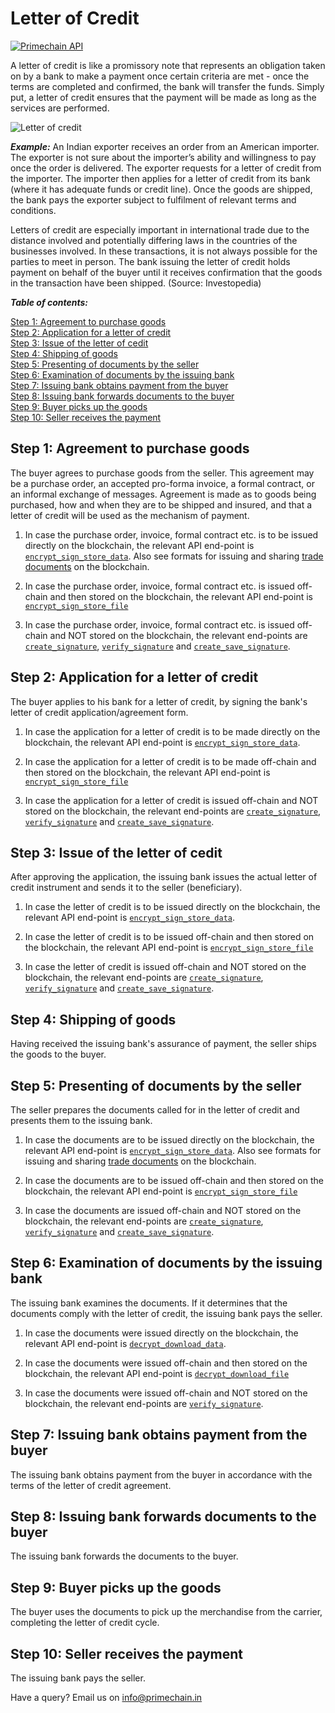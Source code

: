 # Letter of Credit

[![Primechain API](https://img.shields.io/badge/Built%20by-Primechain-blue.svg)](http://www.primechaintech.com/)

A letter of credit is like a promissory note that represents an obligation taken on by a bank to make a payment once certain criteria are met - once the terms are completed and confirmed, the bank will transfer the funds. Simply put, a letter of credit ensures that the payment will be made as long as the services are performed.

![Letter of credit](http://www.primechaintech.com/img/api_documentation/trade-chain.jpg)

***Example:*** An Indian exporter receives an order from an American importer. The exporter is not sure about the importer’s ability and willingness to pay once the order is delivered. The exporter requests for a letter of credit from the importer. The importer then applies for a letter of credit from its bank (where it has adequate funds or credit line). Once the goods are shipped, the bank pays the exporter subject to fulfilment of relevant terms and conditions. 

Letters of credit are especially important in international trade due to the distance involved and potentially differing laws in the countries of the businesses involved. In these transactions, it is not always possible for the parties to meet in person. The bank issuing the letter of credit holds payment on behalf of the buyer until it receives confirmation that the goods in the transaction have been shipped. (Source: Investopedia)

***Table of contents:***   

[Step 1: Agreement to purchase goods](#step-1-agreement-to-purchase-goods)   
[Step 2: Application for a letter of credit](#step-2-application-for-a-letter-of-credit)   
[Step 3: Issue of the letter of cedit](#step-3-issue-of-the-letter-of-cedit)   
[Step 4: Shipping of goods](#step-4-shipping-of-goods)   
[Step 5: Presenting of documents by the seller](#step-5-presenting-of-documents-by-the-seller)   
[Step 6: Examination of documents by the issuing bank](#step-6-examination-of-documents-by-the-issuing-bank)   
[Step 7: Issuing bank obtains payment from the buyer](#step-7-issuing-bank-obtains-payment-from-the-buyer)   
[Step 8: Issuing bank forwards documents to the buyer](#step-8-issuing-bank-forwards-documents-to-the-buyer)   
[Step 9: Buyer picks up the goods](#step-9-buyer-picks-up-the-goods)   
[Step 10: Seller receives the payment](#step-10-seller-receives-the-payment)

## Step 1: Agreement to purchase goods
The buyer agrees to purchase goods from the seller. This agreement may be a purchase order, an accepted pro-forma invoice, a formal contract, or an informal exchange of messages. Agreement is made as to goods being purchased, how and when they are to be shipped and insured, and that a letter of credit will be used as the mechanism of payment.

1. In case the purchase order, invoice, formal contract etc. is to be issued directly on the blockchain, the relevant API end-point is [`encrypt_sign_store_data`](https://github.com/Primechain/primechain-api-docs/blob/master/docs/Encrypted%20data%20storage.MD#2-sign-encrypt-and-store-data-in-the-blockchain). Also see formats for issuing and sharing [trade documents](https://github.com/Primechain/primechain-api-docs/blob/master/docs/usecases/trade_documents.md) on the blockchain.

2. In case the purchase order, invoice, formal contract etc. is issued off-chain and then stored on the blockchain, the relevant API end-point is [`encrypt_sign_store_file`](https://github.com/Primechain/primechain-api-docs/blob/master/docs/Encrypted%20data%20storage.MD#4-sign-encrypt-and-store-a-file-in-the-blockchain) 

3. In case the purchase order, invoice, formal contract etc. is issued off-chain and NOT stored on the blockchain, the relevant end-points are [`create_signature`](https://github.com/Primechain/primechain-api-docs/blob/master/docs/Digital%20signatures.MD#1-signing-data), [`verify_signature`](https://github.com/Primechain/primechain-api-docs/blob/master/docs/Digital%20signatures.MD#2-verifying-a-digital-signature) and [`create_save_signature`](https://github.com/Primechain/primechain-api-docs/blob/master/docs/Digital%20signatures.MD#3-sign-and-store-signature-in-great).

## Step 2: Application for a letter of credit
The buyer applies to his bank for a letter of credit, by signing the bank's letter of credit application/agreement form.

1. In case the application for a letter of credit is to be made directly on the blockchain, the relevant API end-point is [`encrypt_sign_store_data`](https://github.com/Primechain/primechain-api-docs/blob/master/docs/Encrypted%20data%20storage.MD#2-sign-encrypt-and-store-data-in-the-blockchain).

2. In case the application for a letter of credit is to be made off-chain and then stored on the blockchain, the relevant API end-point is [`encrypt_sign_store_file`](https://github.com/Primechain/primechain-api-docs/blob/master/docs/Encrypted%20data%20storage.MD#4-sign-encrypt-and-store-a-file-in-the-blockchain)   

3. In case the application for a letter of credit is issued off-chain and NOT stored on the blockchain, the relevant end-points are [`create_signature`](https://github.com/Primechain/primechain-api-docs/blob/master/docs/Digital%20signatures.MD#1-signing-data), [`verify_signature`](https://github.com/Primechain/primechain-api-docs/blob/master/docs/Digital%20signatures.MD#2-verifying-a-digital-signature) and [`create_save_signature`](https://github.com/Primechain/primechain-api-docs/blob/master/docs/Digital%20signatures.MD#3-sign-and-store-signature-in-great).

## Step 3: Issue of the letter of cedit
After approving the application, the issuing bank issues the actual letter of credit instrument and sends it to the seller (beneficiary).

1. In case the letter of credit is to be issued directly on the blockchain, the relevant API end-point is [`encrypt_sign_store_data`](https://github.com/Primechain/primechain-api-docs/blob/master/docs/Encrypted%20data%20storage.MD#2-sign-encrypt-and-store-data-in-the-blockchain).

2. In case the letter of credit is to be issued off-chain and then stored on the blockchain, the relevant API end-point is [`encrypt_sign_store_file`](https://github.com/Primechain/primechain-api-docs/blob/master/docs/Encrypted%20data%20storage.MD#4-sign-encrypt-and-store-a-file-in-the-blockchain)   

3. In case the letter of credit is issued off-chain and NOT stored on the blockchain, the relevant end-points are [`create_signature`](https://github.com/Primechain/primechain-api-docs/blob/master/docs/Digital%20signatures.MD#1-signing-data), [`verify_signature`](https://github.com/Primechain/primechain-api-docs/blob/master/docs/Digital%20signatures.MD#2-verifying-a-digital-signature) and [`create_save_signature`](https://github.com/Primechain/primechain-api-docs/blob/master/docs/Digital%20signatures.MD#3-sign-and-store-signature-in-great).

## Step 4: Shipping of goods
Having received the issuing bank's assurance of payment, the seller ships the goods to the buyer.

## Step 5: Presenting of documents by the seller
The seller prepares the documents called for in the letter of credit and presents them to the issuing bank.

1. In case the documents are to be issued directly on the blockchain, the relevant API end-point is [`encrypt_sign_store_data`](https://github.com/Primechain/primechain-api-docs/blob/master/docs/Encrypted%20data%20storage.MD#2-sign-encrypt-and-store-data-in-the-blockchain). Also see formats for issuing and sharing [trade documents](https://github.com/Primechain/primechain-api-docs/blob/master/docs/usecases/trade_documents.md) on the blockchain.

2. In case the documents are to be issued off-chain and then stored on the blockchain, the relevant API end-point is [`encrypt_sign_store_file`](https://github.com/Primechain/primechain-api-docs/blob/master/docs/Encrypted%20data%20storage.MD#4-sign-encrypt-and-store-a-file-in-the-blockchain)   

3. In case the documents are issued off-chain and NOT stored on the blockchain, the relevant end-points are [`create_signature`](https://github.com/Primechain/primechain-api-docs/blob/master/docs/Digital%20signatures.MD#1-signing-data), [`verify_signature`](https://github.com/Primechain/primechain-api-docs/blob/master/docs/Digital%20signatures.MD#2-verifying-a-digital-signature) and [`create_save_signature`](https://github.com/Primechain/primechain-api-docs/blob/master/docs/Digital%20signatures.MD#3-sign-and-store-signature-in-great).

## Step 6: Examination of documents by the issuing bank
The issuing bank examines the documents. If it determines that the documents comply with the letter of credit, the issuing bank pays the seller.

1. In case the documents were issued directly on the blockchain, the relevant API end-point is [`decrypt_download_data`](https://github.com/Primechain/primechain-api-docs/blob/master/docs/Encrypted%20data%20storage.MD#3-decrypt-verify-and-retrieve-data-from-the-blockchain). 

2. In case the documents were issued off-chain and then stored on the blockchain, the relevant API end-point is [`decrypt_download_file`](https://github.com/Primechain/primechain-api-docs/blob/master/docs/Encrypted%20data%20storage.MD#5-decrypt-verify-and-retrieve-a-file-from-the-blockchain)   

3. In case the documents were issued off-chain and NOT stored on the blockchain, the relevant end-points are [`verify_signature`](https://github.com/Primechain/primechain-api-docs/blob/master/docs/Digital%20signatures.MD#2-verifying-a-digital-signature).

## Step 7: Issuing bank obtains payment from the buyer
The issuing bank obtains payment from the buyer in accordance with the terms of the letter of credit agreement. 

## Step 8: Issuing bank forwards documents to the buyer
The issuing bank forwards the documents to the buyer.

## Step 9: Buyer picks up the goods
The buyer uses the documents to pick up the merchandise from the carrier, completing the letter of credit cycle.

## Step 10: Seller receives the payment
The issuing bank pays the seller.




Have a query? Email us on info@primechain.in
